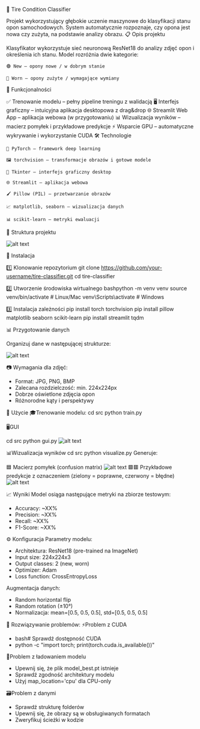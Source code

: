 🛞 Tire Condition Classifier

Projekt wykorzystujący głębokie uczenie maszynowe do klasyfikacji stanu opon samochodowych.
System automatycznie rozpoznaje, czy opona jest nowa czy zużyta, na podstawie analizy obrazu.
📋 Opis projektu

Klasyfikator wykorzystuje sieć neuronową ResNet18 do analizy zdjęć opon i określenia ich stanu.
Model rozróżnia dwie kategorie:

    🟢 New – opony nowe / w dobrym stanie

    🔴 Worn – opony zużyte / wymagające wymiany

🎯 Funkcjonalności

✅ Trenowanie modelu – pełny pipeline treningu z walidacją
🖥️ Interfejs graficzny – intuicyjna aplikacja desktopowa z drag&drop
🌐 Streamlit Web App – aplikacja webowa (w przygotowaniu)
📊 Wizualizacja wyników – macierz pomyłek i przykładowe predykcje
⚡ Wsparcie GPU – automatyczne wykrywanie i wykorzystanie CUDA
🛠️ Technologie

    🔬 PyTorch – framework deep learning

    🖼️ torchvision – transformacje obrazów i gotowe modele

    🧰 Tkinter – interfejs graficzny desktop

    🌐 Streamlit – aplikacja webowa

    🖌️ Pillow (PIL) – przetwarzanie obrazów

    📈 matplotlib, seaborn – wizualizacja danych

    📊 scikit-learn – metryki ewaluacji

📁 Struktura projektu

![alt text](image.png)

🚀 Instalacja

1️⃣ Klonowanie repozytorium
git clone https://github.com/your-username/tire-classifier.git
cd tire-classifier

2️⃣ Utworzenie środowiska wirtualnego
bashpython -m venv venv
source venv/bin/activate  # Linux/Mac
venv\Scripts\activate     # Windows

3️⃣ Instalacja zależności
pip install torch torchvision
pip install pillow matplotlib seaborn scikit-learn
pip install streamlit tqdm

📊 Przygotowanie danych

Organizuj dane w następującej strukturze:

![alt text](image-1.png)

📷 Wymagania dla zdjęć:
- Format: JPG, PNG, BMP
- Zalecana rozdzielczość: min. 224x224px
- Dobrze oświetlone zdjęcia opon
- Różnorodne kąty i perspektywy

🔧 Użycie
🎓Trenowanie modelu:
cd src
python train.py

🖥️GUI

cd src
python gui.py
![alt text](image-6.png)

📊Wizualizacja wyników
cd src
python visualize.py
Generuje:

🟦 Macierz pomyłek (confusion matrix)
![alt text](image-4.png)
🟩🟥 Przykładowe predykcje z oznaczeniem (zielony = poprawne, czerwony = błędne)
![alt text](image-5.png)

📈 Wyniki
Model osiąga następujące metryki na zbiorze testowym:
- Accuracy: ~XX%
- Precision: ~XX%
- Recall: ~XX%
- F1-Score: ~XX%


⚙️ Konfiguracja
Parametry modelu:
- Architektura: ResNet18 (pre-trained na ImageNet)
- Input size: 224x224x3
- Output classes: 2 (new, worn)
- Optimizer: Adam
- Loss function: CrossEntropyLoss

Augmentacja danych:
- Random horizontal flip
- Random rotation (±10°)
- Normalizacja: mean=[0.5, 0.5, 0.5], std=[0.5, 0.5, 0.5]

🐛 Rozwiązywanie problemów:
⚡Problem z CUDA
- bash# Sprawdź dostępność CUDA
- python -c "import torch; print(torch.cuda.is_available())"

💾Problem z ładowaniem modelu
- Upewnij się, że plik model_best.pt istnieje
- Sprawdź zgodność architektury modelu
- Użyj map_location='cpu' dla CPU-only

🗃️Problem z danymi
- Sprawdź strukturę folderów
- Upewnij się, że obrazy są w obsługiwanych formatach
- Zweryfikuj ścieżki w kodzie